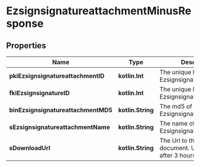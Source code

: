 
# EzsignsignatureattachmentMinusResponse

## Properties
Name | Type | Description | Notes
------------ | ------------- | ------------- | -------------
**pkiEzsignsignatureattachmentID** | **kotlin.Int** | The unique ID of the Ezsignsignatureattachment | 
**fkiEzsignsignatureID** | **kotlin.Int** | The unique ID of the Ezsignsignature | 
**binEzsignsignatureattachmentMD5** | **kotlin.String** | The md5 of the Ezsignsignatureattachment | 
**sEzsignsignatureattachmentName** | **kotlin.String** | The name of the Ezsignsignatureattachment | 
**sDownloadUrl** | **kotlin.String** | The Url to the requested document.  Url will expire after 3 hours. | 



